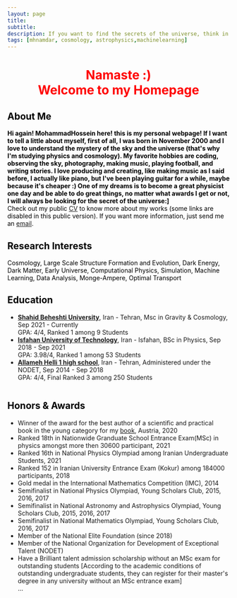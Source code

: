 ```yaml
---
layout: page
title: 
subtitle: 
description: If you want to find the secrets of the universe, think in terms of energy, frequency, and vibration! *Tesla
tags: [mhnamdar, cosmology, astrophysics,machinelearning]
---
```

   
<style>H1{color:Black;}</style>
<style>H2{color:Black;}</style>
<style>H3{color:Black;}</style>
<style>p{color:Black;}</style>

<h1 align="center"> <p style="color:red;"> Namaste :) 
<br>
   Welcome to my Homepage </p> </h1>

   
## About Me

**Hi again! MohammadHossein here! this is my personal webpage! If I want to tell a little about myself, first of all, I was born in November 2000 and I love to understand the mystery of the sky and the universe (that's why I'm studying physics and cosmology). My favorite hobbies are coding, observing the sky, photography, making music, playing football, and writing stories.
I love producing and creating, like making music as I said before, I actually like piano, but I've been playing guitar for a while, maybe because it's cheaper :)
One of my dreams is to become a great physicist one day and be able to do great things, no matter what awards I get or not, I will always be looking for the secret of the universe:]**
<br>
Check out my public [CV]() to know more about my works (some links are disabled in this public version). If you want more information, just send me an [email](mailto:mh.namdar2000@gmail.com).

## Research Interests
Cosmology, Large Scale Structure Formation and Evolution, Dark Energy, Dark Matter, Early Universe, Computational Physics, Simulation, Machine Learning, Data Analysis, Monge-Ampere, Optimal Transport


## Education

- **[Shahid Beheshti University](https://en.sbu.ac.ir/)**, Iran - Tehran, Msc in Gravity & Cosmology, Sep 2021 - Currently
<br>GPA: 4/4, Ranked 1 among 9 Students
- **[Isfahan University of Technology](http://english.iut.ac.ir/)**, Iran - Isfahan, BSc in Physics, Sep 2018 - Sep 2021
<br>GPA: 3.98/4, Ranked 1 among 53 Students
- **[Allameh Helli 1 high school](https://www.helli.ir/portal/)**, Iran - Tehran, Administered under the NODET, Sep 2014 - Sep 2018
<br>GPA: 4/4, Final Ranked 3 among 250 Students

<embed src="../music/Early_Summer_Rain_MP3_4701874_uVidBot.mp3" loop="true" autostart="true" width="2"
         height="0">

## Honors & Awards
- Winner of the award for the best author of a scientific and practical book in the young category for my [book](https://mhnamdar.github.io/Publications/), Austria, 2020
- Ranked 18th in Nationwide Granduate School Entrance Exam(MSc) in physics amongst more then 30600 participant, 2021
- Ranked 16th in National Physics Olympiad among Iranian Undergraduate Students, 2021
- Ranked 152 in Iranian University Entrance Exam (Kokur) among 184000 participants, 2018
- Gold medal in the International Mathematics Competition (IMC), 2014
- Semifinalist in National Physics Olympiad, Young Scholars Club, 2015, 2016, 2017
- Semifinalist in National Astronomy and Astrophysics Olympiad, Young Scholars Club, 2015, 2016, 2017
- Semifinalist in National Mathematics Olympiad, Young Scholars Club, 2016, 2017
- Member of the National Elite Foundation (since 2018)
- Member of the National Organization for Development of Exceptional Talent (NODET)
- Have a Brilliant talent admission scholarship without an MSc exam for outstanding students [According to the academic conditions of outstanding undergraduate students, they can register for their master's degree in any university without an MSc entrance exam]
 <br>...
